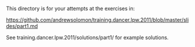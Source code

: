 This directory is for your attempts at the exercises in:

https://github.com/andrewsolomon/training.dancer.lpw.2011/blob/master/slides/part1.md 

See training.dancer.lpw.2011/solutions/part1/ for example solutions.


